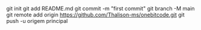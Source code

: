 git init 
git add README.md 
git commit -m "first commit" 
git branch -M main 
git remote add origin https://github.com/Thalison-ms/onebitcode.git
 git push -u origem principal
